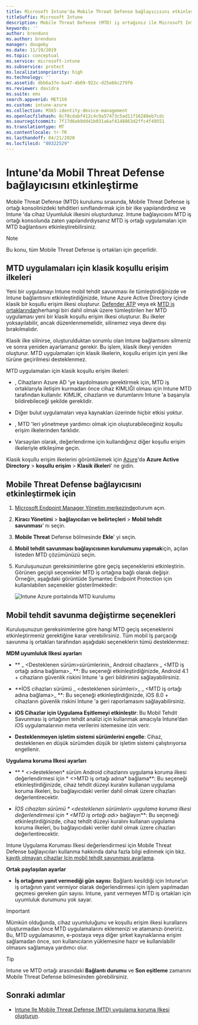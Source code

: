 ```yaml
---
title: Microsoft Intune'da Mobile Threat Defense bağlayıcısını etkinleştirme
titleSuffix: Microsoft Intune
description: Mobile Threat Defense (MTD) iş ortağınız ile Microsoft Intune arasında bağlayıcıyı etkinleştirin.
keywords: ''
author: brenduns
ms.author: brenduns
manager: dougeby
ms.date: 11/19/2019
ms.topic: conceptual
ms.service: microsoft-intune
ms.subservice: protect
ms.localizationpriority: high
ms.technology: ''
ms.assetid: dbb6a37e-ba47-4b69-922c-d25e66c279f6
ms.reviewer: davidra
ms.suite: ems
search.appverid: MET150
ms.custom: intune-azure
ms.collection: M365-identity-device-management
ms.openlocfilehash: 8c70cdabf412c4c9a57473c5ad11f16288eb7cdc
ms.sourcegitcommit: 7f17d6eb9dd41b031a6af4148863d2ffc4f49551
ms.translationtype: MT
ms.contentlocale: tr-TR
ms.lasthandoff: 04/21/2020
ms.locfileid: "80322529"
---
```

# <a name="enable-the-mobile-threat-defense-connector-in-intune"></a>Intune'da Mobil Threat Defense bağlayıcısını etkinleştirme

Mobile Threat Defense (MTD) kurulumu sırasında, Mobile Threat Defense iş ortağı konsolinizdeki tehditleri sınıflandırmak için bir ilke yapılandırdınız ve Intune 'da cihaz Uyumluluk ilkesini oluşturdunuz. Intune bağlayıcısını MTD iş ortağı konsolunda zaten yapılandırdıysanız MTD iş ortağı uygulamaları için MTD bağlantısını etkinleştirebilirsiniz.

> [!NOTE]
> Bu konu, tüm Mobile Threat Defense iş ortakları için geçerlidir.

## <a name="classic-conditional-access-policies-for-mtd-apps"></a>MTD uygulamaları için klasik koşullu erişim ilkeleri

Yeni bir uygulamayı Intune mobil tehdit savunması ile tümleştirdiğinizde ve Intune bağlantısını etkinleştirdiğinizde, Intune Azure Active Directory içinde klasik bir koşullu erişim ilkesi oluşturur. [Defender ATP](advanced-threat-protection.md) veya ek [MTD iş ortaklarından](mobile-threat-defense.md#mobile-threat-defense-partners)herhangi biri dahil olmak üzere tümleştirilen her MTD uygulaması yeni bir klasik koşullu erişim ilkesi oluşturur. Bu ilkeler yoksayılabilir, ancak düzenlenmemelidir, silinemez veya devre dışı bırakılmalıdır.

Klasik ilke silinirse, oluşturulduktan sorumlu olan Intune bağlantısını silmeniz ve sonra yeniden ayarlamanız gerekir. Bu işlem, klasik ilkeyi yeniden oluşturur. MTD uygulamaları için klasik ilkelerin, koşullu erişim için yeni ilke türüne geçirilmesi desteklenmez.

MTD uygulamaları için klasik koşullu erişim ilkeleri:

- , Cihazların Azure AD 'ye kaydolmasını gerektirmek için, MTD iş ortaklarıyla iletişim kurmadan önce cihaz KIMLIĞI olması için Intune MTD tarafından kullanılır. KIMLIK, cihazların ve durumlarını Intune 'a başarıyla bildirebileceği şekilde gereklidir.

- Diğer bulut uygulamaları veya kaynakları üzerinde hiçbir etkisi yoktur.

- , MTD 'leri yönetmeye yardımcı olmak için oluşturabileceğiniz koşullu erişim ilkelerinden farklıdır.

- Varsayılan olarak, değerlendirme için kullandığınız diğer koşullu erişim ilkeleriyle etkileşime geçin.

Klasik koşullu erişim ilkelerini görüntülemek için [Azure](https://portal.azure.com/#home)'da **Azure Active Directory** > **koşullu erişim** > **Klasik ilkeleri**' ne gidin.

## <a name="to-enable-the-mobile-threat-defense-connector"></a>Mobile Threat Defense bağlayıcısını etkinleştirmek için

1. [Microsoft Endpoint Manager Yönetim merkezinde](https://go.microsoft.com/fwlink/?linkid=2109431)oturum açın.

2. **Kiracı Yönetimi** > **bağlayıcıları ve belirteçleri** > **Mobil tehdit savunması**' nı seçin.

3. **Mobile Threat** Defense bölmesinde **Ekle**' yi seçin.

4. **Mobil tehdit savunması bağlayıcısının kurulumunu yapmak**için, açılan listeden MTD çözümünüzü seçin.

5. Kuruluşunuzun gereksinimlerine göre geçiş seçeneklerini etkinleştirin. Görünen geçişli seçenekler MTD iş ortağına bağlı olarak değişir.  Örneğin, aşağıdaki görüntüde Symantec Endpoint Protection için kullanılabilen seçenekler gösterilmektedir:

   ![Intune Azure portalında MTD kurulumu](./media/mtd-connector-enable/enable-mtd-connector-1.png)

## <a name="mobile-threat-defense-toggle-options"></a>Mobil tehdit savunma değiştirme seçenekleri

Kuruluşunuzun gereksinimlerine göre hangi MTD geçiş seçeneklerini etkinleştirmeniz gerektiğine karar verebilirsiniz. Tüm mobil Iş parçacığı savunma iş ortakları tarafından aşağıdaki seçeneklerin tümü desteklenmez:

**MDM uyumluluk Ilkesi ayarları**

- ** _ \<Desteklenen sürüm>sürümlerinin_ Android cihazlarını _ \<MTD iş ortağı adına bağlama>_ **: Bu seçeneği etkinleştirdiğinizde, Android 4.1 + cihazların güvenlik riskini Intune 'a geri bildirimini sağlayabilirsiniz.

- **İOS cihazları sürümü _ \<desteklenen sürümleri>_ _ \<MTD iş ortağı adına bağlama>_ **: Bu seçeneği etkinleştirdiğinizde, iOS 8.0 + cihazların güvenlik riskini Intune 'a geri raporlamasını sağlayabilirsiniz.

- **iOS Cihazlar için Uygulama Eşitlemeyi etkinleştir**: Bu Mobil Tehdit Savunması iş ortağının tehdit analizi için kullanmak amacıyla Intune’dan iOS uygulamalarının meta verilerini istemesine izin verir.

- **Desteklenmeyen işletim sistemi sürümlerini engelle**: Cihaz, desteklenen en düşük sürümden düşük bir işletim sistemi çalıştırıyorsa engellenir.

**Uygulama koruma Ilkesi ayarları**

- ** * \<>desteklenen* sürüm Android cihazlarını uygulama koruma ilkesi değerlendirmesi için * \<>MTD iş ortağı adına* bağlama**: Bu seçeneği etkinleştirdiğinizde, cihaz tehdit düzeyi kuralını kullanan uygulama koruma ilkeleri, bu bağlayıcıdaki veriler dahil olmak üzere cihazları değerlentirecektir.

- **İOS cihazları sürümü * \<desteklenen sürümleri>* uygulama koruma ilkesi değerlendirmesi için * \<MTD iş ortağı adı>* bağlayın**: Bu seçeneği etkinleştirdiğinizde, cihaz tehdit düzeyi kuralını kullanan uygulama koruma ilkeleri, bu bağlayıcıdaki veriler dahil olmak üzere cihazları değerlentirecektir.

Intune Uygulama Koruması Ilkesi değerlendirmesi için Mobile Threat Defense bağlayıcıları kullanma hakkında daha fazla bilgi edinmek için bkz. [kayıtlı olmayan cihazlar Için mobil tehdit savunması ayarlama](mtd-enable-unenrolled-devices.md).

**Ortak paylaşılan ayarlar**

- **İş ortağının yanıt vermediği gün sayısı**: Bağlantı kesildiği için Intune’un iş ortağının yanıt vermiyor olarak değerlendirmesi için işlem yapılmadan geçmesi gereken gün sayısı. Intune, yanıt vermeyen MTD iş ortakları için uyumluluk durumunu yok sayar.

> [!IMPORTANT]
> Mümkün olduğunda, cihaz uyumluluğunu ve koşullu erişim ilkesi kurallarını oluşturmadan önce MTD uygulamalarını eklemenizi ve atamanızı öneririz. Bu, MTD uygulamasının, e-postaya veya diğer şirket kaynaklarına erişim sağlamadan önce, son kullanıcıların yüklemesine hazır ve kullanılabilir olmasını sağlamaya yardımcı olur.

> [!TIP]
> Intune ve MTD ortağı arasındaki **Bağlantı durumu** ve **Son eşitleme** zamanını Mobile Threat Defense bölmesinden görebilirsiniz.

## <a name="next-steps"></a>Sonraki adımlar

- [Intune Ile Mobile Threat Defense (MTD) uygulama koruma Ilkesi oluşturun](mtd-app-protection-policy.md).
